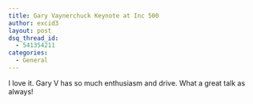 ```yaml
---
title: Gary Vaynerchuck Keynote at Inc 500
author: excid3
layout: post
dsq_thread_id:
  - 541354211
categories:
  - General
---
```

I love it. Gary V has so much enthusiasm and drive. What a great talk as always!